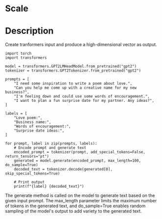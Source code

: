 # Scale

# Description

Create tranformers input and produce a high-dimensional vector as output.
```
import torch
import transformers

model = transformers.GPT2LMHeadModel.from_pretrained("gpt2")
tokenizer = transformers.GPT2Tokenizer.from_pretrained("gpt2")

prompts = [
    "I need some inspiration to write a poem about love.",
    "Can you help me come up with a creative name for my new business?",
    "I'm feeling down and could use some words of encouragement.",
    "I want to plan a fun surprise date for my partner. Any ideas?",
]

labels = [
    "Love poem:",
    "Business name:",
    "Words of encouragement:",
    "Surprise date ideas:",
]

for prompt, label in zip(prompts, labels):
    # Encode prompt and generate text
    encoded_prompt = tokenizer(prompt, add_special_tokens=False, return_tensors="pt")
    generated = model.generate(encoded_prompt, max_length=100, do_sample=True)
    decoded_text = tokenizer.decode(generated[0], skip_special_tokens=True)

    # Print output
    print(f"{label} {decoded_text}")

```
The generate method is called on the model to generate text based on the given input prompt. The max_length parameter limits the maximum number of tokens in the generated text, and do_sample=True enables random sampling of the model's output to add variety to the generated text.
